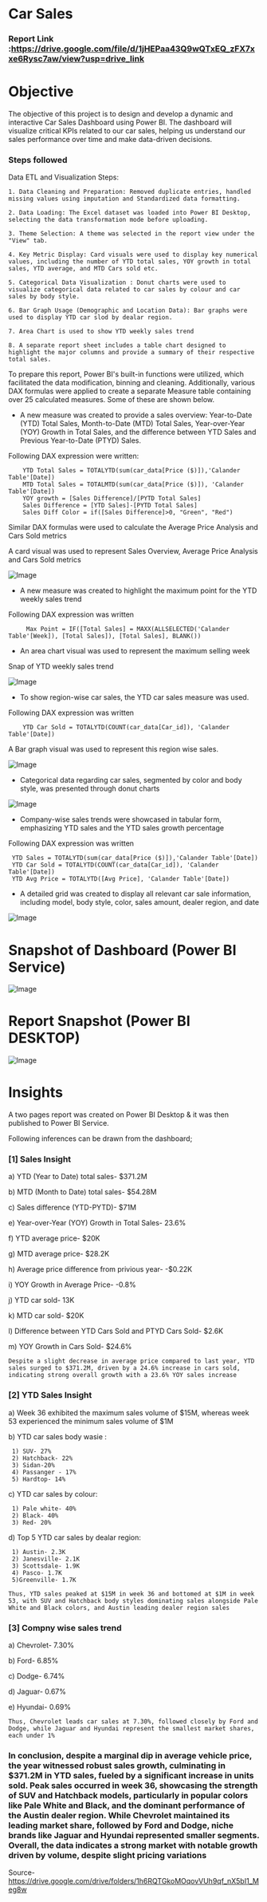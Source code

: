 


# Car Sales  

### Report Link :https://drive.google.com/file/d/1jHEPaa43Q9wQTxEQ_zFX7xxe6Rysc7aw/view?usp=drive_link 

# Objective
The objective of this project is to design and develop a dynamic and interactive Car Sales Dashboard using Power BI. The dashboard will visualize critical KPIs related to our car sales, helping us understand our sales performance over time and make data-driven decisions.


### Steps followed 
 Data ETL and Visualization Steps:

    1. Data Cleaning and Preparation: Removed duplicate entries, handled missing values using imputation and Standardized data formatting.

    2. Data Loading: The Excel dataset was loaded into Power BI Desktop, selecting the data transformation mode before uploading.

    3. Theme Selection: A theme was selected in the report view under the "View" tab.

    4. Key Metric Display: Card visuals were used to display key numerical values, including the number of YTD total sales, YOY growth in total sales, YTD average, and MTD Cars sold etc.

    5. Categorical Data Visualization : Donut charts were used to visualize categorical data related to car sales by colour and car sales by body style.

    6. Bar Graph Usage (Demographic and Location Data): Bar graphs were used to display YTD car slod by dealar region. 

    7. Area Chart is used to show YTD weekly sales trend 

    8. A separate report sheet includes a table chart designed to highlight the major columns and provide a summary of their respective total sales.



To prepare this report, Power BI's built-in functions were utilized, which facilitated the data modification, binning and cleaning. Additionally, various DAX formulas were applied to create a separate Measure table containing over 25 calculated measures. Some of these are shown below.


* A new measure was created to provide a sales overview: Year-to-Date (YTD) Total Sales, Month-to-Date (MTD) Total Sales, Year-over-Year (YOY) Growth in Total Sales, and the difference between YTD Sales and Previous Year-to-Date (PTYD) Sales.

Following DAX expression were written:
        
        YTD Total Sales = TOTALYTD(sum(car_data[Price ($)]),'Calander Table'[Date])
        MTD Total Sales = TOTALMTD(sum(car_data[Price ($)]), 'Calander Table'[Date])
        YOY growth = [Sales Difference]/[PYTD Total Sales]
        Sales Difference = [YTD Sales]-[PYTD Total Sales]
        Sales Diff Color = if([Sales Difference]>0, "Green", "Red")

Similar DAX formulas were used to calculate the Average Price Analysis and Cars Sold metrics
        
A card visual was used to represent Sales Overview, Average Price Analysis and Cars Sold metrics

![Image](https://github.com/user-attachments/assets/98e85eb7-fac2-4878-8bd2-c2f147ff36b0)

        
 * A new measure was created to highlight the maximum point for the YTD weekly sales trend
 
 Following DAX expression was written
 
         Max Point = IF([Total Sales] = MAXX(ALLSELECTED('Calander Table'[Week]), [Total Sales]), [Total Sales], BLANK())
 
* An area chart visual was used to represent the maximum selling week
 
 Snap of YTD weekly sales trend
 
 ![Image](https://github.com/user-attachments/assets/f67665ae-7303-4021-bb70-d1194243437b)
 
*  To show region-wise car sales, the YTD car sales measure was used.
 
 Following DAX expression was written
 
        YTD Car Sold = TOTALYTD(COUNT(car_data[Car_id]), 'Calander Table'[Date])
    
 A Bar graph visual was used to represent this region wise sales.
 
 
 ![Image](https://github.com/user-attachments/assets/d32cc383-419c-4540-b6fd-d55910d473bc)
 
* Categorical data regarding car sales, segmented by color and body style, was presented through donut charts
 

 ![Image](https://github.com/user-attachments/assets/eaebe2d2-6e0a-40e6-8abd-c091b1db9245)

 * Company-wise sales trends were showcased in tabular form, emphasizing YTD sales and the YTD sales growth percentage 

Following DAX expression was written

     YTD Sales = TOTALYTD(sum(car_data[Price ($)]),'Calander Table'[Date])
     YTD Car Sold = TOTALYTD(COUNT(car_data[Car_id]), 'Calander Table'[Date])
     YTD Avg Price = TOTALYTD([Avg Price], 'Calander Table'[Date])

* A detailed grid was created to display all relevant car sale information, including model, body style, color, sales amount, dealer region, and date


![Image](https://github.com/user-attachments/assets/aeaacd12-f873-4266-836e-37ae504a15bc)

# Snapshot of Dashboard (Power BI Service)

![Image](https://github.com/user-attachments/assets/3290d4da-a8b6-492f-b201-5a5c6dfd6ddc)
 

 # Report Snapshot (Power BI DESKTOP)

 
![Image](https://github.com/user-attachments/assets/5a034ab1-51a1-4d0d-b683-8378a69ffd89)

# Insights

A two pages report was created on Power BI Desktop & it was then published to Power BI Service.

Following inferences can be drawn from the dashboard;

### [1] Sales Insight 

 a) YTD (Year to Date) total sales- $371.2M

 b) MTD (Month to Date) total sales- $54.28M

 c) Sales difference (YTD-PYTD)- $71M

 e) Year-over-Year (YOY) Growth in Total Sales- 23.6%

 f) YTD average price- $20K

 g) MTD average price- $28.2K

 h) Average price difference from privious year- -$0.22K

 i) YOY Growth in Average Price- -0.8%

 j) YTD car sold- 13K

 k) MTD car sold- $20K

 l) Difference between YTD Cars Sold and PTYD Cars Sold- $2.6K

 m) YOY Growth in Cars Sold- $24.6%
 

    Despite a slight decrease in average price compared to last year, YTD sales surged to $371.2M, driven by a 24.6% increase in cars sold, indicating strong overall growth with a 23.6% YOY sales increase
           
### [2] YTD Sales Insight

 a) Week 36 exhibited the maximum sales volume of $15M, whereas week 53 experienced the minimum sales volume of $1M

 b) YTD car sales body wasie : 

     1) SUV- 27%
     2) Hatchback- 22%
     3) Sidan-20%
     4) Passanger - 17%
     5) Hardtop- 14%

c) YTD car sales by colour:

     1) Pale white- 40%
     2) Black- 40%
     3) Red- 20%

d) Top 5 YTD car sales by dealar region:

     1) Austin- 2.3K
     2) Janesville- 2.1K
     3) Scottsdale- 1.9K
     4) Pasco- 1.7K
     5)Greenville- 1.7K
  
    Thus, YTD sales peaked at $15M in week 36 and bottomed at $1M in week 53, with SUV and Hatchback body styles dominating sales alongside Pale White and Black colors, and Austin leading dealer region sales


  ### [3] Compny wise sales trend

 a) Chevrolet- 7.30%

 b) Ford- 6.85%

 c) Dodge- 6.74% 

 d) Jaguar- 0.67%

 e) Hyundai- 0.69%

    Thus, Chevrolet leads car sales at 7.30%, followed closely by Ford and Dodge, while Jaguar and Hyundai represent the smallest market shares, each under 1%


### In conclusion, despite a marginal dip in average vehicle price, the year witnessed robust sales growth, culminating in $371.2M in YTD sales, fueled by a significant increase in units sold. Peak sales occurred in week 36, showcasing the strength of SUV and Hatchback models, particularly in popular colors like Pale White and Black, and the dominant performance of the Austin dealer region. While Chevrolet maintained its leading market share, followed by Ford and Dodge, niche brands like Jaguar and Hyundai represented smaller segments. Overall, the data indicates a strong market with notable growth driven by volume, despite slight pricing variations


Source- https://drive.google.com/drive/folders/1h6RQTGkoMOqovVUh9qf_nX5bI1_Meg8w

